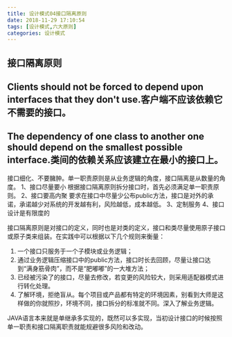 ```yaml
---
title: 设计模式04接口隔离原则
date: 2018-11-29 17:10:54
tags: [设计模式,六大原则]
categories: 设计模式
---
```



## 接口隔离原则 
##  Clients should not be forced to depend upon interfaces that they don't use.客户端不应该依赖它不需要的接口。
##  The dependency of one class to another one should depend on the smallest possible interface.类间的依赖关系应该建立在最小的接口上。

接口细化、不要臃肿。单一职责原则是从业务逻辑的角度，接口隔离是从数量的角度。
1、接口尽量要小
根据接口隔离原则拆分接口时，首先必须满足单一职责原则。
2、接口要高内聚
要求在接口中尽量少公布public方法，接口是对外的承诺，承诺越少对系统的开发越有利，风险越低，成本越低。
3、定制服务
4、接口设计是有限度的

接口隔离原则是对接口的定义，同时也是对类的定义，接口和类尽量使用原子接口或原子类来组装。在实践中可以根据以下几个规则来衡量：
1. 一个接口只服务于一个子模块或业务逻辑；
2. 通过业务逻辑压缩接口中的public方法，接口时长去回顾，尽量让接口达到“满身筋骨肉”，而不是“肥嘟嘟”的一大堆方法；
3. 已经被污染了的接口，尽量去修改，若变更的风险较大，则采用适配器模式进行转化处理。
4. 了解环境，拒绝盲从。每个项目或产品都有特定的环境因素，别看到大师是这样做的你就照抄，环境不同，接口拆分的标准就不同。深入了解业务逻辑。

JAVA语言本来就是单继承多实现的，既然可以多实现，当初设计接口的时候按照单一职责和接口隔离职责就能规避很多风险和改动。

     

